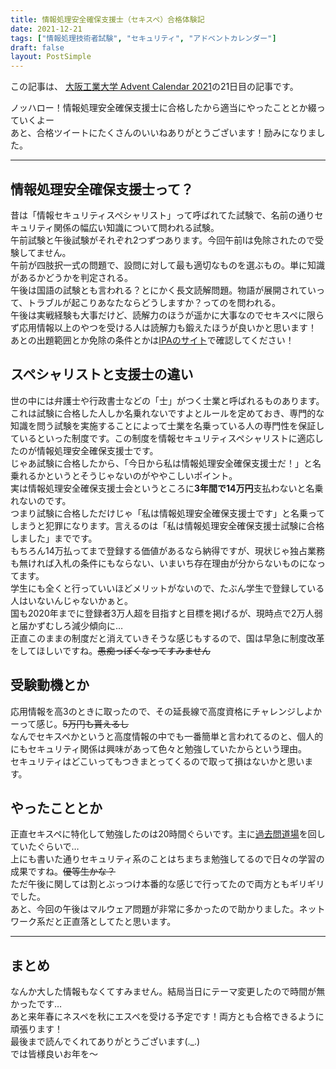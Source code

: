 ```yaml
---
title: 情報処理安全確保支援士（セキスペ）合格体験記
date: 2021-12-21
tags: ["情報処理技術者試験", "セキュリティ", "アドベントカレンダー"]
draft: false
layout: PostSimple
---
```

この記事は、 [大阪工業大学 Advent Calendar 2021](https://adventar.org/calendars/6716)の21日目の記事です。

ノッハロー！情報処理安全確保支援士に合格したから適当にやったこととか綴っていくよー  
あと、合格ツイートにたくさんのいいねありがとうございます！励みになりました。

---

## 情報処理安全確保支援士って？

昔は「情報セキュリティスペシャリスト」って呼ばれてた試験で、名前の通りセキュリティ関係の幅広い知識について問われる試験。  
午前試験と午後試験がそれぞれ2つずつあります。今回午前Ⅰは免除されたので受験してません。  
午前が四肢択一式の問題で、設問に対して最も適切なものを選ぶもの。単に知識があるかどうかを判定される。  
午後は国語の試験とも言われる？とにかく長文読解問題。物語が展開されていって、トラブルが起こりあなたならどうしますか？ってのを問われる。  
午後は実戦経験も大事だけど、読解力のほうが遥かに大事なのでセキスペに限らず応用情報以上のやつを受ける人は読解力も鍛えたほうが良いかと思います！  
あとの出題範囲とか免除の条件とかは[IPAのサイト](https://www.jitec.ipa.go.jp/1_11seido/sc.html)で確認してください！

## スペシャリストと支援士の違い

世の中には弁護士や行政書士などの「士」がつく士業と呼ばれるものあります。  
これは試験に合格した人しか名乗れないですよとルールを定めておき、専門的な知識を問う試験を実施することによって士業を名乗っている人の専門性を保証しているといった制度です。この制度を情報セキュリティスペシャリストに適応したのが情報処理安全確保支援士です。  
じゃあ試験に合格したから、「今日から私は情報処理安全確保支援士だ！」と名乗れるかというとそうじゃないのがややこしいポイント。  
実は情報処理安全確保支援士会というところに**3年間で14万円**支払わないと名乗れないのです。  
つまり試験に合格しただけじゃ「私は情報処理安全確保支援士です」と名乗ってしまうと犯罪になります。言えるのは「私は情報処理安全確保支援士試験に合格しました」までです。  
もちろん14万払ってまで登録する価値があるなら納得ですが、現状じゃ独占業務も無ければ入札の条件にもならない、いまいち存在理由が分からないものになってます。  
学生にも全くと行っていいほどメリットがないので、たぶん学生で登録している人はいないんじゃないかぁと。  
国も2020年までに登録者3万人超を目指すと目標を掲げるが、現時点で2万人弱と届かずむしろ減少傾向に…  
正直このままの制度だと消えていきそうな感じもするので、国は早急に制度改革をしてほしいですね。~~愚痴っぽくなってすみません~~

## 受験動機とか

応用情報を高3のときに取ったので、その延長線で高度資格にチャレンジしよかーって感じ。~~5万円も貰えるし~~  
なんでセキスペかというと高度情報の中でも一番簡単と言われてるのと、個人的にもセキュリティ関係は興味があって色々と勉強していたからという理由。  
セキュリティはどこいってもつきまとってくるので取って損はないかと思います。

## やったこととか

正直セキスペに特化して勉強したのは20時間ぐらいです。主に[過去問道場](https://www.sc-siken.com/sckakomon.php)を回していたぐらいで…  
上にも書いた通りセキュリティ系のことはちまちま勉強してるので日々の学習の成果ですね。~~優等生かな？~~  
ただ午後に関しては割とぶっつけ本番的な感じで行ってたので両方ともギリギリでした。  
あと、今回の午後はマルウェア問題が非常に多かったので助かりました。ネットワーク系だと正直落としてたと思います。

---

## まとめ

なんか大した情報もなくてすみません。結局当日にテーマ変更したので時間が無かったです…  
あと来年春にネスペを秋にエスペを受ける予定です！両方とも合格できるように頑張ります！  
最後まで読んでくれてありがとうございます(.\_.)  
では皆様良いお年を～
